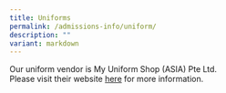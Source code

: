 ```yaml
---
title: Uniforms
permalink: /admissions-info/uniform/
description: ""
variant: markdown
---
```

Our uniform vendor is My Uniform Shop (ASIA) Pte Ltd.<br>
Please visit their website [here](https://www.myuniformshop.com.sg/shop-now) for more information.